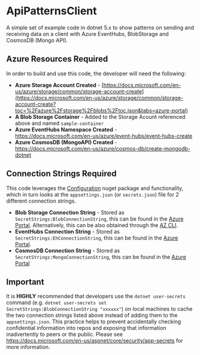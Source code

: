 # ApiPatternsClient
A simple set of example code in dotnet 5.x to show patterns on sending and receiving data on a client with Azure EventHubs, BlobStorage and CosmosDB (Mongo API).

## Azure Resources Required
In order to build and use this code, the developer will need the following:
- **Azure Storage Account Created** - [https://docs.microsoft.com/en-us/azure/storage/common/storage-account-create](https://docs.microsoft.com/en-us/azure/storage/common/storage-account-create?toc=%2Fazure%2Fstorage%2Fblobs%2Ftoc.json&tabs=azure-portal)
- **A Blob Storage Container** - Added to the Storage Acount referenced above and named `sample-container`
- **Azure EventHubs Namespace Created** - https://docs.microsoft.com/en-us/azure/event-hubs/event-hubs-create
- **Azure CosmosDB (MongoAPI) Created** - https://docs.microsoft.com/en-us/azure/cosmos-db/create-mongodb-dotnet

## Connection Strings Required
This code leverages the [Configuration](https://docs.microsoft.com/en-us/dotnet/api/microsoft.extensions.configuration?view=dotnet-plat-ext-5.0) nuget package and functionality, which in turn looks at the `appsettings.json` (or `secrets.json`) file for 2 different connection strings.  
- **Blob Storage Connection String** - Stored as `SecretStrings:BlobConnectionString`, this can be found in the [Azure Portal](https://docs.microsoft.com/en-us/azure/storage/common/storage-account-keys-manage?tabs=azure-portal).  Alternatively, this can be also obtained through the [AZ CLI](https://docs.microsoft.com/en-us/cli/azure/storage/account?view=azure-cli-latest#az_storage_account_show_connection_string). 
- **EventHubs Connection String** - Stored as `SecretStrings:EhConnectionString`, this can be found in the [Azure Portal](https://docs.microsoft.com/en-us/azure/event-hubs/event-hubs-get-connection-string). 
- **CosmosDB Connection String** - Stored as `SecretStrings:MongoConnectionString`, this can be found in the [Azure Portal](https://docs.microsoft.com/en-us/azure/cosmos-db/connect-mongodb-account)

## Important
It is **HIGHLY** recommended that developers use the `dotnet user-secrets` command (e.g. `dotnet user-secrets set SecretStrings:BlobConnectionString "xxxxxx"`) on local machines to cache the two connection strings listed above instead of adding them to the `appsettings.json`.  This practice helps to prevent accidentally checking confidential information into repos and exposing that information inadvertently to peers or the public.  Please see https://docs.microsoft.com/en-us/aspnet/core/security/app-secrets for more information.
